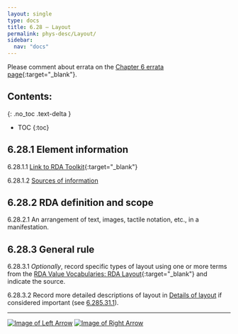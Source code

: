 ```yaml
---
layout: single
type: docs
title: 6.28 — Layout
permalink: phys-desc/Layout/
sidebar:
  nav: "docs"
---
```


Please comment about errata on the [Chapter 6 errata page](https://docs.google.com/document/d/1mb67GUCT1bbQjywyeTpbjpWDe5iymT3qJ7jeoof5Ra4/edit#heading=h.k6ceuqa04blg){:target="_blank"}.

## Contents:
{: .no_toc .text-delta }

- TOC
{:toc}

## 6.28.1 Element information

<a name="6.28.1.1">6.28.1.1</a> [Link to RDA Toolkit](https://beta.rdatoolkit.org/Content/Index?externalId=en-US_ala-9f019737-be7b-32e0-b5ca-9604d2bc4255){:target="_blank"}

<a name="6.28.1.2">6.28.1.2</a> [Sources of information](/DCRMR/phys-desc/#6011-sources-of-information) 

## 6.28.2 RDA definition and scope

<a name="6.28.2.1">6.28.2.1</a> An arrangement of text, images, tactile notation, etc., in a manifestation.

## 6.28.3 General rule 

<a name="6.28.3.1">6.28.3.1</a> *Optionally*, record specific types of layout using one or more terms from the [RDA Value Vocabularies: RDA Layout](http://www.rdaregistry.info/termList/layout/){:target="_blank"} and indicate the source.

<a name="6.28.3.2">6.28.3.2</a> Record more detailed descriptions of layout in [Details of layout](/DCRMR/phys-desc/Details-of-layout/) if considered important (see [6.285.31.1](/DCRMR/phys-desc/Details-of-layout/#6.285.31.1)).

---

[![Image of Left Arrow](https://rbms-bsc.github.io/DCRMR/assets/pictures/navigation/Arrow_Left.png "6.275 — Details of production method")](/DCRMR/phys-desc/Details-of-production-method/) [![Image of Right Arrow](https://rbms-bsc.github.io/DCRMR/assets/pictures/navigation/Arrow_Right.png "6.285 — Details of layout")](/DCRMR/phys-desc/Details-of-layout/)
